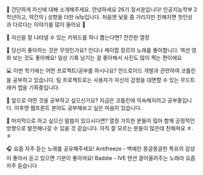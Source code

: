 👋 간단하게 자신에 대해 소개해주세요.
안녕하세요 26기 정서윤입니다! 인공지능학부 2학년이고, 약간의 j 성향을 더한 isfp입니다.
처음엔 낯을 좀 가리지만 친해지면 첫인상과 다르다는 이야기를 많이 들어요 💭
 
🔎 자신을 잘 나타낼 수 있는 키워드를 하나 뽑는다면?
잔잔한 열정

💌 당신이 좋아하는 것은 무엇인가요?
인디나 케이팝 장르의 노래를 좋아합니다. 액션 영화 보는 것도 좋아해요!
일상 기록 남기는 걸 좋아해서 사진도 많이 찍는 편이에요 

💻 이번 학기에는 어떤 프로젝트/공부를 하시나요?
안드로이드 개발과 관련하여 코틀린을 공부하고 있습니다.
팀 프로젝트로는 사용자가 자신의 감정을 대면할 수 있는 무드트래커 앱을 기획중입니다.

👣 앞으로 어떤 것을 공부하고 싶으신가요?
지금은 코틀린에 익숙해지려고 공부중입니다. 이후엔 웹프론트 분야도 공부해보고 싶은 마음이 있습니다.

💙 마지막으로 하고 싶으신 말씀이 있으시다면?
열정 가득한 분들이 많아 함께 긍정적인 방향으로 발전해나갈 수 있을 것 같습니다. 아직 잘 모르는 분들이 많은데 친해져요 ㅎ.ㅎ 

🎧 요즘 자주 듣는 노래를 공유해주세요!
Antifreeze - 백예린  몽글몽글한 특유의 감성이 좋아서 듣고 있으면 기분이 좋아져요!
Baddie - IVE  텐션 끌어올려주는 노래라 요즘 자주 듣습니다